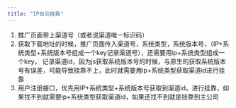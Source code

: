 ```yaml
---
title: "IP自动挂靠"
---
```


1. 推广页面带上渠道号（或者说渠道唯一标识码）
2. 获取下载地址的时候，推广页面传入渠道号，系统类型，系统版本号，（IP+系统类型+系统版本号组成一个key记录渠道号），还需要用ip+系统类型组成一个key，
记录渠道id，因为js获取系统版本号的时候，与原生的获取系统版本号有误差，可能导致挂靠不上，此时就需要用ip+系统类型获取渠道id进行挂靠
3. 用户注册接口，优先用IP+系统类型+系统版本号获取到渠道id，进行挂靠，如果找不到就需要ip+系统类型获取渠道id，如果还找不到就是挂靠到主公司
